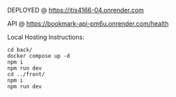 DEPLOYED @ https://itis4166-04.onrender.com

API @ https://bookmark-api-pm6u.onrender.com/health

Local Hosting Instructions:

    cd back/
    docker compose up -d
    npm i 
    npm run dev    
    cd ../front/
    npm i
    npm run dev
